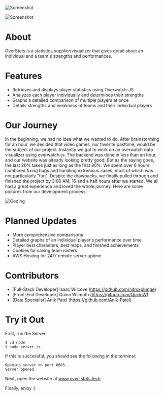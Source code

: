 ![Screenshot](https://i.imgur.com/qUpfADq.png)


![Screenshot](https://i.imgur.com/4beXuzH.png)

# About
OverStats is a statistics supplier/visualizer that gives detail about an individual and a team's strengths and performances.

# Features
- Retrieves and displays player statistics using Overwatch-JS
- Analyzes each player individually and determines their strengths
- Graphs a detailed comparison of multiple players at once
- Details strengths and weakness of teams and their individual players

# Our Journey
In the beginning, we had no idea what we wanted to do.
After brainstorming for an hour, we decided that video games, our favorite pasttime, would be the subject of our project.
Instantly we got to work on an overwatch data visualizer using overwatch-js.
The backend was done in less than an hour, and our website was already looking pretty good.
But as the saying goes, the last 20% takes just as long as the first 80%.
We spent over 6 hours combined fixing bugs and handling extrenious cases, most of which was not particularly "fun".
Despite the drawbacks, we finally pulled through and finished the project by 3:00 AM, 16 and a half hours after we started.
We all had a great experience and loved the whole journey. Here are some pictures from our development process:

![Coding](https://i.imgur.com/qm48JEP.jpg)

# Planned Updates
- More comprehensive comparisons
- Detailed graphs of an individual player's performance over time
- Player best characters, best maps, and finished achievements
- Cookies for saving team rosters
- AWS Hosting for 24/7 remote server uptime

# Contributors
- [Full-Stack Developer] Isaac Wilcove (https://github.com/nitroxplunge)
- [Front-End Developer] Quinn Wilmoth (https://github.com/QuinnW)
- [Data Specialist] Anik Patel (https://github.com/Anik-Patel)

# Try it Out

First, run the Server:
```
$ cd node
$ node server.js
```
If this is successful, you should see the following in the terminal:
```
Opening server on port 8003...
Server opened.
```

Next, open the website at www.over-stats.tech

Finally, enjoy :)
